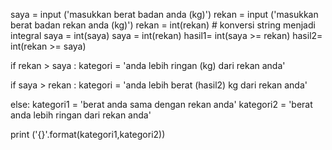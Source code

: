 

saya = input ('masukkan berat badan anda (kg)')
rekan = input ('masukkan berat badan rekan anda (kg)')
rekan = int(rekan) # konversi string menjadi integral
saya = int(saya)
saya = int(rekan)
hasil1= int(saya >= rekan)
hasil2= int(rekan >= saya)

if rekan > saya :
	kategori = 'anda lebih ringan (kg) dari rekan anda'

if saya > rekan :
	kategori = 'anda lebih berat (hasil2) kg dari rekan anda'

else:
	kategori1 = 'berat anda sama dengan rekan anda'
	kategori2 = 'berat anda lebih ringan dari rekan anda'

print ('{}'.format(kategori1,kategori2))
